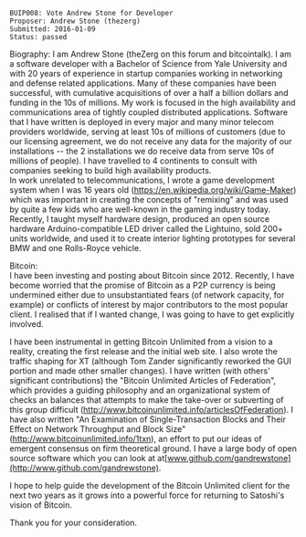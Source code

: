     BUIP008: Vote Andrew Stone for Developer
    Proposer: Andrew Stone (thezerg)
    Submitted: 2016-01-09
    Status: passed

Biography: I am Andrew Stone (theZerg on this forum and bitcointalk). I
am a software developer with a Bachelor of Science from Yale University
and with 20 years of experience in startup companies working in
networking and defense related applications. Many of these companies
have been successful, with cumulative acquisitions of over a half a
billion dollars and funding in the 10s of millions. My work is focused
in the high availability and communications area of tightly coupled
distributed applications. Software that I have written is deployed in
every major and many minor telecom providers worldwide, serving at least
10s of millions of customers (due to our licensing agreement, we do not
receive any data for the majority of our installations -- the 2
installations we do receive data from serve 10s of millions of people).
I have travelled to 4 continents to consult with companies seeking to
build high availability products.   
In work unrelated to telecommunications, I wrote a game development
system when I was 16 years old
(https://en.wikipedia.org/wiki/Game-Maker) which was important in
creating the concepts of "remixing" and was used by quite a few kids who
are well-known in the gaming industry today. Recently, I taught myself
hardware design, produced an open source hardware Arduino-compatible LED
driver called the Lightuino, sold 200+ units worldwide, and used it to
create interior lighting prototypes for several BMW and one Rolls-Royce
vehicle.  
  
Bitcoin:  
I have been investing and posting about Bitcoin since 2012. Recently, I
have become worried that the promise of Bitcoin as a P2P currency is
being undermined either due to unsubstantiated fears (of network
capacity, for example) or conflicts of interest by major contributors to
the most popular client. I realised that if I wanted change, I was going
to have to get explicitly involved.  
  
I have been instrumental in getting Bitcoin Unlimited from a vision to a
reality, creating the first release and the initial web site. I also
wrote the traffic shaping for XT (although Tom Zander significantly
reworked the GUI portion and made other smaller changes). I have written
(with others' significant contributions) the "Bitcoin Unlimited Articles
of Federation", which provides a guiding philosophy and an
organizational system of checks an balances that attempts to make the
take-over or subverting of this group difficult
(http://www.bitcoinunlimited.info/articlesOfFederation). I have also
written "An Examination of Single-Transaction Blocks and Their Effect on
Network Throughput and Block Size"
(http://www.bitcoinunlimited.info/1txn), an effort to put our ideas of
emergent consensus on firm theoretical ground. I have a large body of
open source software which you can look at
at[www.github.com/gandrewstone](http://www.github.com/gandrewstone).  
  
I hope to help guide the development of the Bitcoin Unlimited client for
the next two years as it grows into a powerful force for returning to
Satoshi's vision of Bitcoin.  
  
Thank you for your consideration.

